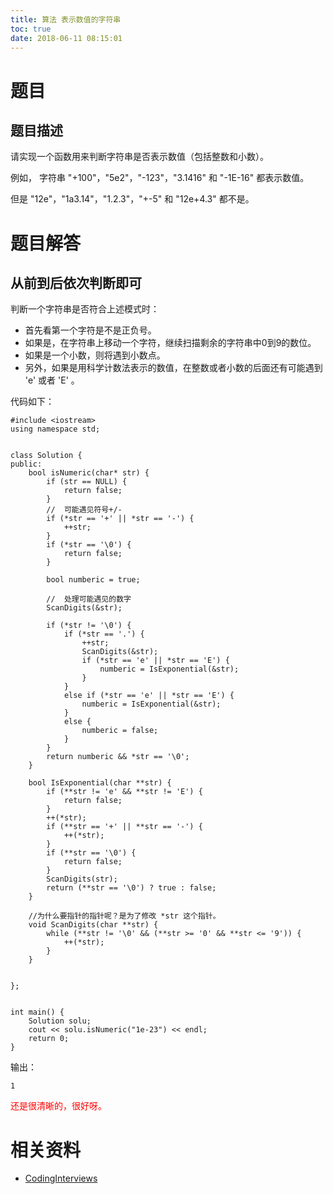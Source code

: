 ```yaml
---
title: 算法 表示数值的字符串
toc: true
date: 2018-06-11 08:15:01
---
```

# 题目

## 题目描述


请实现一个函数用来判断字符串是否表示数值（包括整数和小数）。

例如， 字符串 "+100"，"5e2"，"-123"，"3.1416" 和 "-1E-16" 都表示数值。

但是 "12e"，"1a3.14"，"1.2.3"，"+-5" 和 "12e+4.3" 都不是。

# 题目解答

## 从前到后依次判断即可


判断一个字符串是否符合上述模式时：

* 首先看第一个字符是不是正负号。
* 如果是，在字符串上移动一个字符，继续扫描剩余的字符串中0到9的数位。
* 如果是一个小数，则将遇到小数点。
* 另外，如果是用科学计数法表示的数值，在整数或者小数的后面还有可能遇到 'e' 或者 'E' 。



代码如下：

```
#include <iostream>
using namespace std;


class Solution {
public:
    bool isNumeric(char* str) {
        if (str == NULL) {
            return false;
        }
        //  可能遇见符号+/-
        if (*str == '+' || *str == '-') {
            ++str;
        }
        if (*str == '\0') {
            return false;
        }

        bool numberic = true;

        //  处理可能遇见的数字
        ScanDigits(&str);

        if (*str != '\0') {
            if (*str == '.') {
                ++str;
                ScanDigits(&str);
                if (*str == 'e' || *str == 'E') {
                    numberic = IsExponential(&str);
                }
            }
            else if (*str == 'e' || *str == 'E') {
                numberic = IsExponential(&str);
            }
            else {
                numberic = false;
            }
        }
        return numberic && *str == '\0';
    }

    bool IsExponential(char **str) {
        if (**str != 'e' && **str != 'E') {
            return false;
        }
        ++(*str);
        if (**str == '+' || **str == '-') {
            ++(*str);
        }
        if (**str == '\0') {
            return false;
        }
        ScanDigits(str);
        return (**str == '\0') ? true : false;
    }

    //为什么要指针的指针呢？是为了修改 *str 这个指针。
    void ScanDigits(char **str) {
        while (**str != '\0' && (**str >= '0' && **str <= '9')) {
            ++(*str);
        }
    }


};


int main() {
    Solution solu;
    cout << solu.isNumeric("1e-23") << endl;
    return 0;
}
```

输出：


```
1
```


<span style="color:red;">还是很清晰的，很好呀。</span>



# 相关资料

- [CodingInterviews](https://github.com/gatieme/CodingInterviews)

